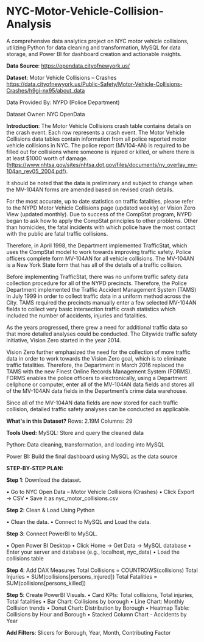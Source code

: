 # NYC-Motor-Vehicle-Collision-Analysis
A comprehensive data analytics project on NYC motor vehicle collisions, utilizing Python for data cleaning and transformation, MySQL for data storage, and Power BI for dashboard creation and actionable insights.

**Data Source**:
https://opendata.cityofnewyork.us/

**Dataset**:
Motor Vehicle Collisions – Crashes
https://data.cityofnewyork.us/Public-Safety/Motor-Vehicle-Collisions-Crashes/h9gi-nx95/about_data

Data Provided By: NYPD (Police Department)

Dataset Owner: NYC OpenData

**Introduction**:
The Motor Vehicle Collisions crash table contains details on the crash event.
Each row represents a crash event.
The Motor Vehicle Collisions data tables contain information from all police reported motor vehicle collisions in NYC.
The police report (MV104-AN) is required to be filled out for collisions where someone is injured or killed, or where there is at least $1000 worth of damage.
(https://www.nhtsa.gov/sites/nhtsa.dot.gov/files/documents/ny_overlay_mv-104an_rev05_2004.pdf).

It should be noted that the data is preliminary and subject to change when the MV-104AN forms are amended based on revised crash details.

For the most accurate, up to date statistics on traffic fatalities, please refer to the NYPD Motor Vehicle Collisions page (updated weekly) or Vision Zero View (updated monthly).
Due to success of the CompStat program, NYPD began to ask how to apply the CompStat principles to other problems. Other than homicides, the fatal incidents with which police have the most contact with the public are fatal traffic collisions.

Therefore, in April 1998, the Department implemented TrafficStat, which uses the CompStat model to work towards improving traffic safety.
Police officers complete form MV-104AN for all vehicle collisions.
The MV-104AN is a New York State form that has all of the details of a traffic collision.

Before implementing TrafficStat, there was no uniform traffic safety data collection procedure for all of the NYPD precincts.
Therefore, the Police Department implemented the Traffic Accident Management System (TAMS) in July 1999 in order to collect traffic data in a uniform method across the City.
TAMS required the precincts manually enter a few selected MV-104AN fields to collect very basic intersection traffic crash statistics which included the number of accidents, injuries and fatalities.

As the years progressed, there grew a need for additional traffic data so that more detailed analyses could be conducted.
The Citywide traffic safety initiative, Vision Zero started in the year 2014.

Vision Zero further emphasized the need for the collection of more traffic data in order to work towards the Vision Zero goal, which is to eliminate traffic fatalities.
Therefore, the Department in March 2016 replaced the TAMS with the new Finest Online Records Management System (FORMS). FORMS enables the police officers to electronically, using a
Department cellphone or computer, enter all of the MV-104AN data fields and stores all of the MV-104AN data fields in the Department’s crime data warehouse.

Since all of the MV-104AN data fields are now stored for each traffic collision, detailed traffic safety analyses can be conducted as applicable.

**What's in this Dataset?**
Rows: 2.19M
Columns: 29

**Tools Used:**
MySQL: Store and query the cleaned data

Python: Data cleaning, transformation, and loading into MySQL

Power BI: Build the final dashboard using MySQL as the data source

**STEP-BY-STEP PLAN:**

**Step 1**: Download the dataset.

• Go to NYC Open Data – Motor Vehicle Collisions (Crashes)
• Click Export → CSV
• Save it as nyc_motor_collisions.csv

**Step 2**: Clean & Load Using Python

• Clean the data.
• Connect to MySQL and Load the data.

**Step 3**: Connect PowerBI to MySQL.

• Open Power BI Desktop
• Click Home → Get Data → MySQL database
• Enter your server and database (e.g., localhost, nyc_data)
• Load the collisions table

**Step 4**: Add DAX Measures
Total Collisions = COUNTROWS(collisions)
Total Injuries = SUM(collisions[persons_injured])
Total Fatalities = SUM(collisions[persons_killed])

**Step 5**: Create PowerBI Visuals.
• Card KPIs: Total collisions, Total injuries, Total fatalities
• Bar Chart: Collisions by borough
• Line Chart: Monthly Collision trends
• Donut Chart: Distribution by Borough
• Heatmap Table: Collisions by Hour and Borough
• Stacked Column Chart - Accidents by Year

**Add Filters**:
Slicers for Borough, Year, Month, Contributing Factor

